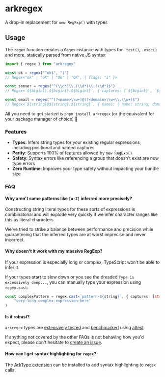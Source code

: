 # arkregex

A drop-in replacement for `new RegExp()` with types

## Usage

The `regex` function creates a `Regex` instance with types for `.test()`, `.exec()` and more, statically parsed from native JS syntax:

```ts
import { regex } from "arkregex"

const ok = regex("^ok$", "i")
// Regex<"ok" | "oK" | "Ok" | "OK", { flags: "i" }>

const semver = regex("^(\\d*)\\.(\\d*)\\.(\\d*)$")
// Regex<`${bigint}.${bigint}.${bigint}`, { captures: [`${bigint}`, `${bigint}`, `${bigint}`] }>

const email = regex("^(?<name>\\w+)@(?<domain>\\w+\\.\\w+)$")
// Regex<`${string}@${string}.${string}`, { names: { name: string; domain: `${string}.${string}`; }; ...>
```

All you need to get started is `pnpm install arkregex` (or the equivalent for your package manager of choice) 🎉

### Features

- **Types**: Infers string types for your existing regular expressions, including positional and named captures
- **Parity**: Supports 100% of [features](https://developer.mozilla.org/en-US/docs/Web/JavaScript/Guide/Regular_expressions) allowed by `new RegExp()`
- **Safety**: Syntax errors like referencing a group that doesn't exist are now type errors
- **Zero Runtime**: Improves your type safety without impacting your bundle size

### FAQ

#### Why aren't some patterns like `[a-Z]` inferred more precisely?

Constructing string literal types for these sorts of expressions is combinatorial and will explode very quickly if we infer character ranges like this as literal characters.

We've tried to strike a balance between performance and precision while guaranteeing that the inferred types are at worst imprecise and never incorrect.

#### Why doesn't it work with my massive RegExp?

If your expression is especially long or complex, TypeScript won't be able to infer it.

If your types start to slow down or you see the dreaded `Type is excessively deep...`, you can manually type your expression using `regex.cast`:

```ts
const complexPattern = regex.cast<`pattern-${string}`, { captures: [string] }>(
	"very-long-complex-expression-here"
)
```

#### Is it robust?

`arkregex` types are [extensively tested](https://github.com/arktypeio/arktype/tree/main/ark/regex/__tests__/regex.test.ts) and [benchmarked](https://github.com/arktypeio/arktype/tree/main/ark/regex/__tests__/regex.bench.ts) using [attest](https://github.com/arktypeio/arktype/tree/main/ark/attest#readme).

If anything not covered by the other FAQs is not behaving how you'd expect, please don't hesitate to [create an issue](https://github.com/arktypeio/arktype/issues/new).

#### How can I get syntax highlighting for `regex`?

The [ArkType extension](https://marketplace.visualstudio.com/items?itemName=arktypeio.arkdark) can be installed to add syntax highlighting to `regex` calls.

